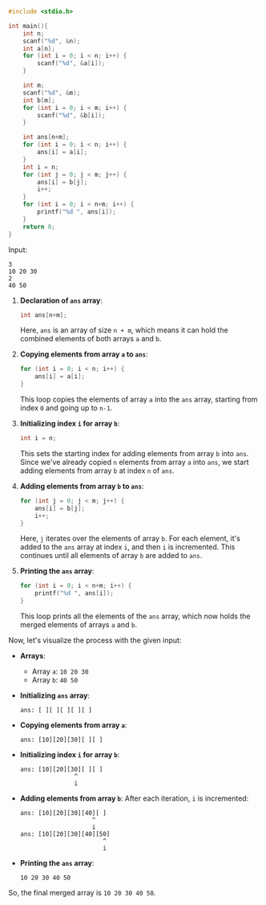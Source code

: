 ```c
#include <stdio.h>

int main(){
    int n;
    scanf("%d", &n);
    int a[n];
    for (int i = 0; i < n; i++) {
        scanf("%d", &a[i]);
    }

    int m;
    scanf("%d", &m);
    int b[m];
    for (int i = 0; i < m; i++) {
        scanf("%d", &b[i]);
    }

    int ans[n+m];
    for (int i = 0; i < n; i++) {
        ans[i] = a[i];
    }
    int i = n;
    for (int j = 0; j < m; j++) {
        ans[i] = b[j];
        i++;
    }
    for (int i = 0; i < n+m; i++) {
        printf("%d ", ans[i]);
    }
    return 0;
}
```

Input:

```
3
10 20 30
2
40 50
```

1. **Declaration of `ans` array**:

   ```c
   int ans[n+m];
   ```

   Here, `ans` is an array of size `n + m`, which means it can hold the combined elements of both arrays `a` and `b`.

2. **Copying elements from array `a` to `ans`**:

   ```c
   for (int i = 0; i < n; i++) {
       ans[i] = a[i];
   }
   ```

   This loop copies the elements of array `a` into the `ans` array, starting from index `0` and going up to `n-1`.

3. **Initializing index `i` for array `b`**:

   ```c
   int i = n;
   ```

   This sets the starting index for adding elements from array `b` into `ans`. Since we've already copied `n` elements from array `a` into `ans`, we start adding elements from array `b` at index `n` of `ans`.

4. **Adding elements from array `b` to `ans`**:

   ```c
   for (int j = 0; j < m; j++) {
       ans[i] = b[j];
       i++;
   }
   ```

   Here, `j` iterates over the elements of array `b`. For each element, it's added to the `ans` array at index `i`, and then `i` is incremented. This continues until all elements of array `b` are added to `ans`.

5. **Printing the `ans` array**:
   ```c
   for (int i = 0; i < n+m; i++) {
       printf("%d ", ans[i]);
   }
   ```
   This loop prints all the elements of the `ans` array, which now holds the merged elements of arrays `a` and `b`.

Now, let's visualize the process with the given input:

- **Arrays**:

  - Array `a`: `10 20 30`
  - Array `b`: `40 50`

- **Initializing `ans` array**:

  ```
  ans: [ ][ ][ ][ ][ ]
  ```

- **Copying elements from array `a`**:

  ```
  ans: [10][20][30][ ][ ]
  ```

- **Initializing index `i` for array `b`**:

  ```
  ans: [10][20][30][ ][ ]
                 ^
                 i
  ```

- **Adding elements from array `b`**:
  After each iteration, `i` is incremented:

  ```
  ans: [10][20][30][40][ ]
                      ^
                      i
  ans: [10][20][30][40][50]
                         ^
                         i
  ```

- **Printing the `ans` array**:
  ```
  10 20 30 40 50
  ```

So, the final merged array is `10 20 30 40 50`.
